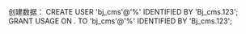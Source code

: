 创建数据：
CREATE USER 'bj_cms'@'%' IDENTIFIED BY 'Bj_cms.123';
 GRANT USAGE ON *.* TO 'bj_cms'@'%' IDENTIFIED BY 'Bj_cms.123';
